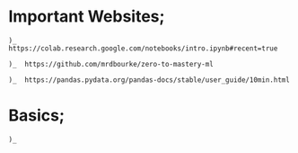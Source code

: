 
# Important Websites;

    )_  https://colab.research.google.com/notebooks/intro.ipynb#recent=true

    )_  https://github.com/mrdbourke/zero-to-mastery-ml

    )_  https://pandas.pydata.org/pandas-docs/stable/user_guide/10min.html



# Basics;

    )_  

    